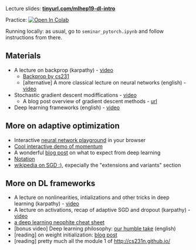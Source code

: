 Lecture slides: __[tinyurl.com/mlhep19-dl-intro](https://tinyurl.com/mlhep19-dl-intro)__

Practice: [![Open In Colab](https://colab.research.google.com/assets/colab-badge.svg)](https://colab.research.google.com/github/yandexdataschool/mlhep2019/blob/master/notebooks/day-3/seminar_pytorch.ipynb)

Running locally: as usual, go to `seminar_pytorch.ipynb` and follow instructions from there.


## Materials
* A lecture on backprop (karpathy) - [video](https://www.youtube.com/watch?v=59Hbtz7XgjM)
  * [Backprop by cs231](http://cs231n.github.io/optimization-2/)
  * [alternative] A more classical lecture on neural networks (english) - [video](https://www.youtube.com/watch?v=uXt8qF2Zzfo)
* Stochastic gradient descent modiffications - [video](https://www.youtube.com/watch?v=nhqo0u1a6fw)
  * A blog post overview of gradient descent methods - [url](http://ruder.io/optimizing-gradient-descent/)
* Deep learning frameworks (english) - [video](https://www.youtube.com/watch?v=Vf_-OkqbwPo)


## More on adaptive optimization
* Interactive [neural network playground](http://playground.tensorflow.org/) in your browser
* [Cool interactive demo of momentum](http://distill.pub/2017/momentum/)
* A wonderful [blog post](http://karpathy.github.io/2019/04/25/recipe/) on what to expect from deep learning
* [Notation](http://cs231n.github.io/neural-networks-1/#nn)
* [wikipedia on SGD :)](https://en.wikipedia.org/wiki/Stochastic_gradient_descent), expecially the "extensions and variants" section


## More on DL frameworks
  - A lecture on nonlinearities, intializations and other tricks in deep learning (karpathy) - [video](https://www.youtube.com/watch?v=GUtlrDbHhJM)
  - A lecture on activations, recap of adaptive SGD and dropout (karpathy) - [video](https://www.youtube.com/watch?v=KaR4lIdI1MQ)
  - [a deep learning neophite cheat sheet](http://www.kdnuggets.com/2016/03/must-know-tips-deep-learning-part-1.html)
  - [bonus video] Deep learning philosophy: [our humble take](https://www.youtube.com/watch?v=9qyE1Ev1Xdw) (english)
  - [reading] on weight initialization: [blog post](http://andyljones.tumblr.com/post/110998971763/an-explanation-of-xavier-initialization)
  - [reading] pretty much all the module 1 of http://cs231n.github.io/

